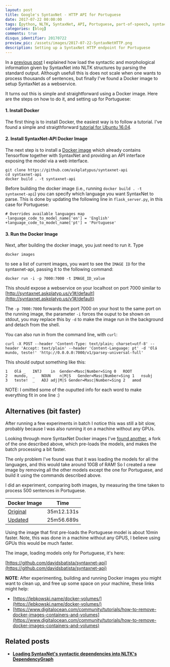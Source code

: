 ```yaml
---
layout: post
title: Google's SyntaxNet - HTTP API for Portuguese
date: 2017-07-22 00:00:00
tags: [python, NLTK, SyntaxNet, API, Portuguese, part-of-speech, syntactic dependencies]
categories: [blog]
comments: true
disqus_identifier: 20170722
preview_pic: /assets/images/2017-07-22-SyntaxNetHTTP.png
description: Setting up a SyntaxNet HTTP endpoint for Portuguese
---
```


In a [previous post](../../../../../blog/2017/03/25/syntaxnet/) I explained how load the syntactic and morphological information given by SyntaxNet into NLTK structures by parsing the standard output. Although usefull this is does not scale when one wants to process thousands of sentences, but finally I've found a Docker image to setup SyntaxNet as a webservice.

It turns out this is simple and straightforward using a Docker image. Here are the steps on how to do it, and setting up for Portuguese:

#### 1. __Install Docker__

The first thing is to install Docker, the easiest way is to follow a tutorial. I've found a simple and straigthforward [tutorial for Ubuntu 16.04](https://www.digitalocean.com/community/tutorials/how-to-install-and-use-docker-on-ubuntu-16-04).


#### 2. __Install SyntaxNet-API Docker Image__

The next step is to install a [Docker image](https://github.com/askplatypus/syntaxnet-api) which already contains Tensorflow together with SyntaxNet and providing an API interface exposing the model via a web interface.

~~~~
git clone https://github.com/askplatypus/syntaxnet-api
cd syntaxnet-api
docker build . -t syntaxnet-api
~~~~

Before building the docker image (i.e., running `docker build . -t syntaxnet-api`) you can specify which language you want SyntaxNet to parse. This is done by updating the following line in `flask_server.py`, in this case for Portuguese:

~~~~
# Overrides available languages map
-language_code_to_model_name['en'] = 'English'
+language_code_to_model_name['pt'] = 'Portuguese'
~~~~

#### 3. __Run the Docker Image__

Next, after building the docker image, you just need to run it. Type

	docker images

to see a list of current images, you want to see the `IMAGE ID` for the syntaxnet-api, passing it to the following command:

	docker run -i -p 7000:7000 -t IMAGE_ID_value

This should expose a webservice on your localhost on port 7000 similar to [http://syntaxnet.askplatyp.us/v1#/default](http://syntaxnet.askplatyp.us/v1#/default)

The `-p 7000:7000` forwards the port 7000 on your host to the same port on the running image, the parameter `-i` forces the ouput to be shown on stdout, you may replace this by `-d` to make the image run in the background and detach from the shell.

You can also run in from the command line, with `curl`:

~~~
curl -X POST --header 'Content-Type: text/plain; charset=utf-8' --header 'Accept: text/plain' --header 'Content-Language: pt' -d 'Olá mundo, teste!' 'http://0.0.0.0:7000/v1/parsey-universal-full'
~~~

This should output something like this:

    1	Olá	_	INTJ	in	Gender=Masc|Number=Sing	0	ROOT
    2	mundo,	_	NOUN	n|M|S	Gender=Masc|Number=Sing	1	nsubj
    3	teste!	_	ADJ	adj|M|S	Gender=Masc|Number=Sing	2	amod

NOTE: I omitted some of the ouputted info for each word to make everything fit in one line :)


## Alternatives (bit faster)

After running a few experiments in batch I notice this was still a bit slow, probably because I was also running it on a machine without any GPUs.

Looking through more SyntaxNet Docker images I've [found another](https://github.com/danielperezr88/syntaxnet-api), a fork of the one described above, which pre-loads the models, and makes the batch processing a bit faster.

The only problem I've found was that it was loading the models for all the languages, and this would take around 10GB of RAM! So I created a new image by removing all the other models except the one for Portuguese, and build it using the commands described above.

I did an experiment, comparing both images, by measuring the time taken to process 500 sentences in Portuguese.

<!---
  | Docker Image      | Time              |
  |:------------------|:-----------------:|
  | [Original](https://github.com/askplatypus/syntaxnet-api) | 35m12.131s |
  | [Updated](https://github.com/davidsbatista/syntaxnet-api) | 25m56.689s |
--->

<center>
<table>
  <thead>
    <tr>
      <th style="text-align: left">Docker Image</th>
      <th style="text-align: center">Time</th>
    </tr>
  </thead>
  <tbody>
    <tr>
      <td style="text-align: left"><a href="https://github.com/askplatypus/syntaxnet-api">Original</a></td>
      <td style="text-align: center">35m12.131s</td>
    </tr>
    <tr>
      <td style="text-align: left"><a href="https://github.com/davidsbatista/syntaxnet-api">Updated</a></td>
      <td style="text-align: center">25m56.689s</td>
    </tr>
  </tbody>
</table>
</center>


Using the image that first pre-loads the Portuguese model is about 10min faster. Note, this was done in a machine without any GPUS, I believe using GPUs this would be much faster.

The image, loading models only for Portuguese, it's here:

[https://github.com/davidsbatista/syntaxnet-api](https://github.com/davidsbatista/syntaxnet-api)


__NOTE__: After experimenting, building and running Docker images you might want to clean up, and free up some space on your machine, these links might help:

* [https://lebkowski.name/docker-volumes/](https://lebkowski.name/docker-volumes/)
* [https://www.digitalocean.com/community/tutorials/how-to-remove-docker-images-containers-and-volumes](https://www.digitalocean.com/community/tutorials/how-to-remove-docker-images-containers-and-volumes)

## __Related posts__

 * __[Loading SyntaxNet's syntactic dependencies into NLTK's DependencyGraph](../../../../../blog/2017/03/25/syntaxnet/)__
